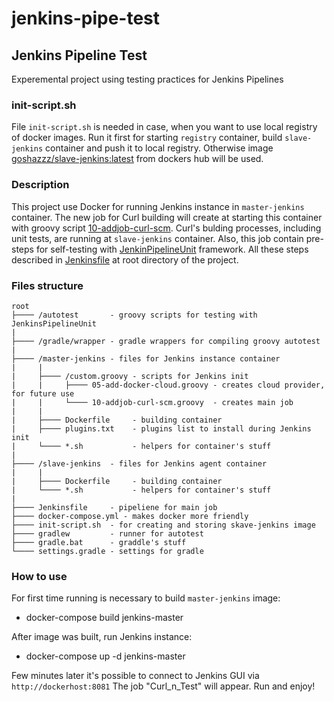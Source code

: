 # jenkins-pipe-test

## Jenkins Pipeline Test

Experemental project using testing practices for Jenkins Pipelines

### init-script.sh

File `init-script.sh` is needed in case, when you want to use local registry of docker images. Run it first for starting `registry` container, build `slave-jenkins` container and push it to local registry. Otherwise image [goshazzz/slave-jenkins:latest](https://hub.docker.com/repository/docker/goshazzz/slave-jenkins) from dockers hub will be used.

### Description

This project use Docker for running Jenkins instance in `master-jenkins` container. The new job for Curl building will create at starting this container with groovy script [10-addjob-curl-scm](https://github.com/yegor-sokolovskiy/jenkins-pipe-test/blob/master/master-jenkins/custom.groovy/10-addjob-curl-scm.groovy). Curl's bulding processes, including unit tests, are running at `slave-jenkins` container. 
Also, this job contain pre-steps for self-testing with [JenkinPipelineUnit](https://github.com/jenkinsci/JenkinsPipelineUnit) framework. All these steps described in [Jenkinsfile](https://github.com/yegor-sokolovskiy/jenkins-pipe-test/blob/master/Jenkinsfile) at root directory of the project.

### Files structure
```
root
├──── /autotest       - groovy scripts for testing with JenkinsPipelineUnit
|
├──── /gradle/wrapper - gradle wrappers for compiling groovy autotest
|
├──── /master-jenkins - files for Jenkins instance container
|     |
|     ├──── /custom.groovy - scripts for Jenkins init
|     |     ├──── 05-add-docker-cloud.groovy - creates cloud provider, for future use
|     |     └──── 10-addjob-curl-scm.groovy  - creates main job
|     |
|     ├──── Dockerfile     - building container
|     ├──── plugins.txt    - plugins list to install during Jenkins init
|     └──── *.sh           - helpers for container's stuff
|
├──── /slave-jenkins  - files for Jenkins agent container  
|     |
|     ├──── Dockerfile     - building container
|     └──── *.sh           - helpers for container's stuff
|
├──── Jenkinsfile     - pipeliene for main job
├──── docker-compose.yml - makes docker more friendly
├──── init-script.sh  - for creating and storing skave-jenkins image
├──── gradlew         - runner for autotest
├──── gradle.bat      - graddle's stuff
└──── settings.gradle - settings for gradle
```

### How to use

For first time running is necessary to build `master-jenkins` image:
*  docker-compose build jenkins-master

After image was built, run Jenkins instance:
*  docker-compose up -d jenkins-master

Few minutes later it's possible to connect to Jenkins GUI via `http://dockerhost:8081`
The job "Curl_n_Test" will appear. Run and enjoy!



